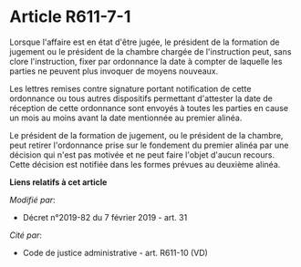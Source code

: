 # Article R611-7-1

Lorsque l'affaire est en état d'être jugée, le président de la formation de jugement ou le président de la chambre chargée de
l'instruction peut, sans clore l'instruction, fixer par ordonnance la date à compter de laquelle les parties ne peuvent plus
invoquer de moyens nouveaux.

Les lettres remises contre signature portant notification de cette ordonnance ou tous autres dispositifs permettant
d'attester la date de réception de cette ordonnance sont envoyés à toutes les parties en cause un mois au moins avant la date
mentionnée au premier alinéa.

Le président de la formation de jugement, ou le président de la chambre, peut retirer l'ordonnance prise sur le fondement du
premier alinéa par une décision qui n'est pas motivée et ne peut faire l'objet d'aucun recours. Cette décision est notifiée
dans les formes prévues au deuxième alinéa.

**Liens relatifs à cet article**

_Modifié par_:

  - Décret n°2019-82 du 7 février 2019 - art. 31

_Cité par_:

  - Code de justice administrative - art. R611-10 (VD)
